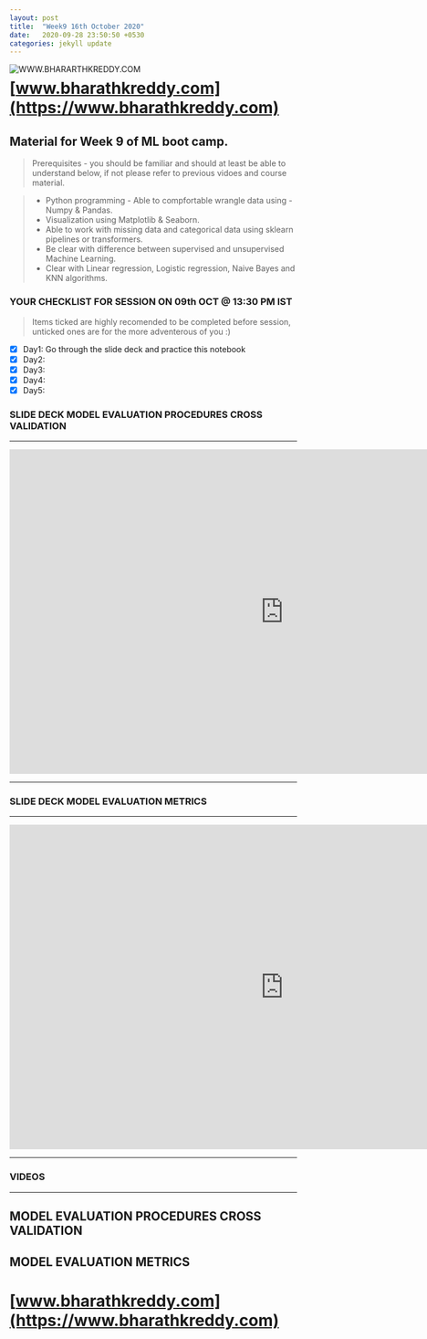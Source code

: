 ```yaml
---
layout: post
title:  "Week9 16th October 2020"
date:   2020-09-28 23:50:50 +0530
categories: jekyll update
---
```


<a href="https://www.bharathkreddy.com"><img align="left" src="https://i.imgur.com/axjt3Qe.png" alt="WWW.BHARARTHKREDDY.COM" title="www.bharathkreddy.com"></a>
# [www.bharathkreddy.com](https://www.bharathkreddy.com)

## Material for Week 9 of ML boot camp. 

> Prerequisites - you should be familiar and should at least be able to understand below, if not please refer to previous vidoes and course material.

> * Python programming - Able to compfortable wrangle data using - Numpy & Pandas.
> * Visualization using Matplotlib & Seaborn.
> * Able to work with missing data and categorical data using sklearn pipelines or transformers.
> * Be clear with difference between supervised and unsupervised Machine Learning.
> * Clear with Linear regression, Logistic regression, Naive Bayes and KNN algorithms.

### YOUR CHECKLIST FOR SESSION ON 09th OCT @ 13:30 PM IST


> Items ticked are highly recomended to be completed before session, unticked ones are for the more adventerous of you :)


- [x] Day1: Go through the slide deck and practice this notebook 
- [x] Day2: 
- [x] Day3: 
- [x] Day4: 
- [X] Day5: 

### SLIDE DECK MODEL EVALUATION PROCEDURES CROSS VALIDATION
---

<iframe src="https://docs.google.com/presentation/d/e/2PACX-1vQiecH4QjKsdnHCeE_9RL3N3r9_pCJlxmZjsGnbIYnr-TfLzsQY8qrFCwH6O0L7p10g7JgJF4IJaQ8T/embed?start=false&loop=false&delayms=3000" frameborder="0" width="960" height="569" allowfullscreen="true" mozallowfullscreen="true" webkitallowfullscreen="true"></iframe>

---

### SLIDE DECK MODEL EVALUATION METRICS
---

<iframe src="https://docs.google.com/presentation/d/e/2PACX-1vQJD1YExBVO0814cQKA8xwmFWatb7iTn6yIvt2zWaC7fH0jkTlLyL8VwYTLs8wozboDt8nBWgYbhtsh/embed?start=false&loop=false&delayms=3000" frameborder="0" width="960" height="569" allowfullscreen="true" mozallowfullscreen="true" webkitallowfullscreen="true"></iframe>

---

### VIDEOS
---
## MODEL EVALUATION PROCEDURES CROSS VALIDATION


## MODEL EVALUATION METRICS


# [www.bharathkreddy.com](https://www.bharathkreddy.com)
